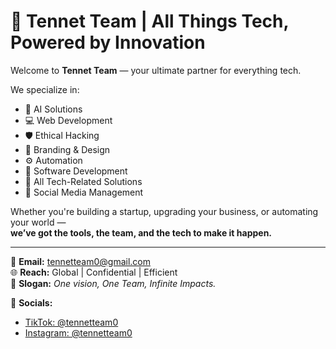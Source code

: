 # 🤖 Tennet Team | All Things Tech, Powered by Innovation

Welcome to **Tennet Team** — your ultimate partner for everything tech.

We specialize in:
- 🧠 AI Solutions
- 💻 Web Development
- 🛡️ Ethical Hacking
- 🎨 Branding & Design
- ⚙️ Automation
- 🧩 Software Development
- 🚀 All Tech-Related Solutions
- 💬 Social Media Management 

Whether you're building a startup, upgrading your business, or automating your world —  
**we’ve got the tools, the team, and the tech to make it happen.**

---

📧 **Email:** [tennetteam0@gmail.com](mailto:tennetteam0@gmail.com)  
🌐 **Reach:** Global | Confidential | Efficient  
🧭 **Slogan:** *One vision, One Team, Infinite Impacts.*

📱 **Socials:**  
- [TikTok: @tennetteam0](https://www.tiktok.com/@tennetteam0)  
- [Instagram: @tennetteam0](https://instagram.com/tennetteam0)

